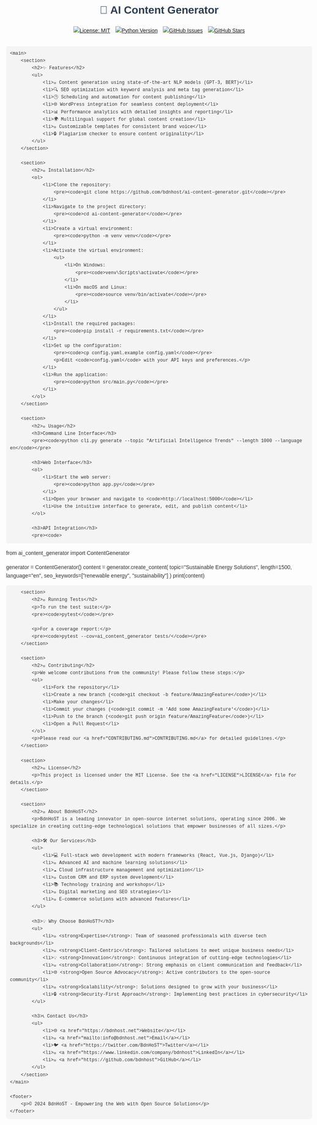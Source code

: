 <!DOCTYPE html>
<html lang="en">
<head>
    <meta charset="UTF-8">
    <meta name="viewport" content="width=device-width, initial-scale=1.0">
    <title>AI Content Generator - README</title>
    <style>
        body {
            font-family: Arial, sans-serif;
            line-height: 1.6;
            color: #333;
            max-width: 800px;
            margin: 0 auto;
            padding: 20px;
        }
        header {
            text-align: center;
            margin-bottom: 30px;
        }
        h1 {
            color: #2c3e50;
        }
        .badges {
            margin-top: 10px;
        }
        .badges img {
            margin: 0 5px;
        }
        h2 {
            color: #3498db;
            border-bottom: 2px solid #3498db;
            padding-bottom: 5px;
        }
        pre {
            background-color: #f4f4f4;
            padding: 10px;
            border-radius: 5px;
            overflow-x: auto;
        }
        code {
            font-family: 'Courier New', Courier, monospace;
        }
        ul, ol {
            padding-left: 20px;
        }
        footer {
            margin-top: 30px;
            text-align: center;
            font-size: 0.9em;
            color: #7f8c8d;
        }
    </style>
</head>
<body>
    <header>
        <h1>🤖 AI Content Generator</h1>
        <div class="badges">
            <a href="https://opensource.org/licenses/MIT"><img src="https://img.shields.io/badge/License-MIT-yellow.svg" alt="License: MIT"></a>
            <a href="https://www.python.org/downloads/"><img src="https://img.shields.io/badge/python-3.8%2B-blue.svg" alt="Python Version"></a>
            <a href="https://github.com/bdnhost/ai-content-generator/issues"><img src="https://img.shields.io/github/issues/bdnhost/ai-content-generator.svg" alt="GitHub Issues"></a>
            <a href="https://github.com/bdnhost/ai-content-generator/stargazers"><img src="https://img.shields.io/github/stars/bdnhost/ai-content-generator.svg" alt="GitHub Stars"></a>
        </div>
    </header>

    <main>
        <section>
            <h2>✨ Features</h2>
            <ul>
                <li>📝 Content generation using state-of-the-art NLP models (GPT-3, BERT)</li>
                <li>🔍 SEO optimization with keyword analysis and meta tag generation</li>
                <li>🕒 Scheduling and automation for content publishing</li>
                <li>🌐 WordPress integration for seamless content deployment</li>
                <li>📊 Performance analytics with detailed insights and reporting</li>
                <li>🌍 Multilingual support for global content creation</li>
                <li>🎨 Customizable templates for consistent brand voice</li>
                <li>🔒 Plagiarism checker to ensure content originality</li>
            </ul>
        </section>

        <section>
            <h2>🚀 Installation</h2>
            <ol>
                <li>Clone the repository:
                    <pre><code>git clone https://github.com/bdnhost/ai-content-generator.git</code></pre>
                </li>
                <li>Navigate to the project directory:
                    <pre><code>cd ai-content-generator</code></pre>
                </li>
                <li>Create a virtual environment:
                    <pre><code>python -m venv venv</code></pre>
                </li>
                <li>Activate the virtual environment:
                    <ul>
                        <li>On Windows:
                            <pre><code>venv\Scripts\activate</code></pre>
                        </li>
                        <li>On macOS and Linux:
                            <pre><code>source venv/bin/activate</code></pre>
                        </li>
                    </ul>
                </li>
                <li>Install the required packages:
                    <pre><code>pip install -r requirements.txt</code></pre>
                </li>
                <li>Set up the configuration:
                    <pre><code>cp config.yaml.example config.yaml</code></pre>
                    <p>Edit <code>config.yaml</code> with your API keys and preferences.</p>
                </li>
                <li>Run the application:
                    <pre><code>python src/main.py</code></pre>
                </li>
            </ol>
        </section>

        <section>
            <h2>📘 Usage</h2>
            <h3>Command Line Interface</h3>
            <pre><code>python cli.py generate --topic "Artificial Intelligence Trends" --length 1000 --language en</code></pre>

            <h3>Web Interface</h3>
            <ol>
                <li>Start the web server:
                    <pre><code>python app.py</code></pre>
                </li>
                <li>Open your browser and navigate to <code>http://localhost:5000</code></li>
                <li>Use the intuitive interface to generate, edit, and publish content</li>
            </ol>

            <h3>API Integration</h3>
            <pre><code>
from ai_content_generator import ContentGenerator

generator = ContentGenerator()
content = generator.create_content(
    topic="Sustainable Energy Solutions",
    length=1500,
    language="en",
    seo_keywords=["renewable energy", "sustainability"]
)
print(content)
            </code></pre>
        </section>

        <section>
            <h2>🧪 Running Tests</h2>
            <p>To run the test suite:</p>
            <pre><code>pytest</code></pre>

            <p>For a coverage report:</p>
            <pre><code>pytest --cov=ai_content_generator tests/</code></pre>
        </section>

        <section>
            <h2>🤝 Contributing</h2>
            <p>We welcome contributions from the community! Please follow these steps:</p>
            <ol>
                <li>Fork the repository</li>
                <li>Create a new branch (<code>git checkout -b feature/AmazingFeature</code>)</li>
                <li>Make your changes</li>
                <li>Commit your changes (<code>git commit -m 'Add some AmazingFeature'</code>)</li>
                <li>Push to the branch (<code>git push origin feature/AmazingFeature</code>)</li>
                <li>Open a Pull Request</li>
            </ol>
            <p>Please read our <a href="CONTRIBUTING.md">CONTRIBUTING.md</a> for detailed guidelines.</p>
        </section>

        <section>
            <h2>📜 License</h2>
            <p>This project is licensed under the MIT License. See the <a href="LICENSE">LICENSE</a> file for details.</p>
        </section>

        <section>
            <h2>🏢 About BdnHoST</h2>
            <p>BdnHoST is a leading innovator in open-source internet solutions, operating since 2006. We specialize in creating cutting-edge technological solutions that empower businesses of all sizes.</p>

            <h3>🛠️ Our Services</h3>
            <ul>
                <li>💻 Full-stack web development with modern frameworks (React, Vue.js, Django)</li>
                <li>🧠 Advanced AI and machine learning solutions</li>
                <li>☁️ Cloud infrastructure management and optimization</li>
                <li>🔧 Custom CRM and ERP system development</li>
                <li>📚 Technology training and workshops</li>
                <li>📣 Digital marketing and SEO strategies</li>
                <li>🛒 E-commerce solutions with advanced features</li>
            </ul>

            <h3>💡 Why Choose BdnHoST?</h3>
            <ul>
                <li>👨 <strong>Expertise</strong>: Team of seasoned professionals with diverse tech backgrounds</li>
                <li>🎯 <strong>Client-Centric</strong>: Tailored solutions to meet unique business needs</li>
                <li>💡 <strong>Innovation</strong>: Continuous integration of cutting-edge technologies</li>
                <li>🤝 <strong>Collaboration</strong>: Strong emphasis on client communication and feedback</li>
                <li>🌐 <strong>Open Source Advocacy</strong>: Active contributors to the open-source community</li>
                <li>🔧 <strong>Scalability</strong>: Solutions designed to grow with your business</li>
                <li>🔒 <strong>Security-First Approach</strong>: Implementing best practices in cybersecurity</li>
            </ul>

            <h3>📞 Contact Us</h3>
            <ul>
                <li>🌐 <a href="https://bdnhost.net">Website</a></li>
                <li>📧 <a href="mailto:info@bdnhost.net">Email</a></li>
                <li>🐦 <a href="https://twitter.com/BdnHoST">Twitter</a></li>
                <li>💼 <a href="https://www.linkedin.com/company/bdnhost">LinkedIn</a></li>
                <li>📱 <a href="https://github.com/bdnhost">GitHub</a></li>
            </ul>
        </section>
    </main>

    <footer>
        <p>© 2024 BdnHoST - Empowering the Web with Open Source Solutions</p>
    </footer>
</body>
</html>